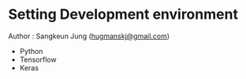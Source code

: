 # Setting Development environment

Author : Sangkeun Jung (hugmanskj@gmail.com)

- Python
- Tensorflow 
- Keras
